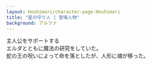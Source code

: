 ```yaml
---
layout: Hoshimori/character-page-Hoshimori
title: "星の守り人 | 登場人物"
background: アルファ
---
```


主人公をサポートする<br>
エルダとともに魔法の研究をしていた。<br>
蛇の王の呪いによって命を落としたが、人形に魂が移った。<br>